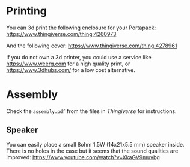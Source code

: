 # Printing
You can 3d print the following enclosure for your Portapack:
https://www.thingiverse.com/thing:4260973

And the following cover:
https://www.thingiverse.com/thing:4278961

If you do not own a 3d printer, you could use a service like https://www.weerg.com for a high quality print, or https://www.3dhubs.com/ for a low cost alternative. 

# Assembly
Check the `assembly.pdf` from the files in _Thingiverse_ for instructions.

## Speaker

You can easily place a small 8ohm 1.5W (14x21x5.5 mm) speaker inside. There is no holes in the case but it seems that the sound qualities are improved:
https://www.youtube.com/watch?v=XkaGV9muvbg